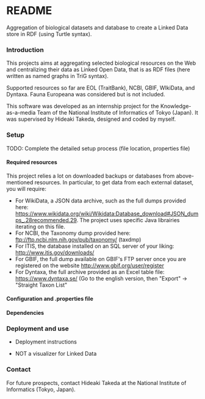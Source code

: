 # README #

Aggregation of biological datasets and database to create a Linked Data store in RDF (using Turtle syntax).

### Introduction ###

This projects aims at aggregating selected biological resources on the Web and centralizing their data as Linked Open Data, that is as RDF files (here written as named graphs in TriG syntax).

Supported resources so far are EOL (TraitBank), NCBI, GBIF, WIkiData, and Dyntaxa. Fauna Europeana was considered but is not included.

This software was developed as an internship project for the Knowledge-as-a-media Team of the National Institute of Informatics of Tokyo (Japan). It was supervised by Hideaki Takeda, designed and coded by myself.


### Setup ###

TODO: Complete the detailed setup process (file location, properties file)

#### Required resources ####
This project relies a lot on downloaded backups or databases from above-mentioned resources. In particular, to get data from each external dataset, you will require:

* For WikiData, a JSON data archive, such as the full dumps provided here: https://www.wikidata.org/wiki/Wikidata:Database_download#JSON_dumps_.28recommended.29. The project uses specific Java librairies iterating on this file.
* For NCBI, the Taxonomy dump provided here: ftp://ftp.ncbi.nlm.nih.gov/pub/taxonomy/ (taxdmp)
* For ITIS, the database installed on an SQL server of your liking: http://www.itis.gov/downloads/
* For GBIF, the full dump available on GBIF's FTP server once you are registered on the website http://www.gbif.org/user/register
* For Dyntaxa, the full archive provided as an Excel table file: https://www.dyntaxa.se/ (Go to the english version, then "Export" -> "Straight Taxon List"


#### Configuration and .properties file ####


#### Dependencies ####


### Deployment and use ###
* Deployment instructions

* NOT a visualizer for Linked Data

### Contact ###

For future prospects, contact Hideaki Takeda at the National Institute of Informatics (Tokyo, Japan).
